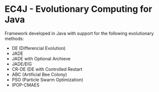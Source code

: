 # EC4J - Evolutionary Computing for Java
Framework developed in Java with support for the following evolutionary methods:
- DE (Differencial Evolution)
- JADE
- JADE with Optional Archieve
- JADE/EIG
- CR-DE (DE with Controlled Restart
- ABC (Artificial Bee Colony)
- PSO (Particle Swarm Optimization)
- IPOP-CMAES
